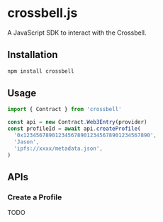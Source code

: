 # crossbell.js

A JavaScript SDK to interact with the Crossbell.

## Installation

```bash
npm install crossbell
```

## Usage

```typescript
import { Contract } from 'crossbell'

const api = new Contract.Web3Entry(provider)
const profileId = await api.createProfile(
  '0x1234567890123456789012345678901234567890',
  'Jason',
  'ipfs://xxxx/metadata.json',
)
```

## APIs

### Create a Profile

TODO
